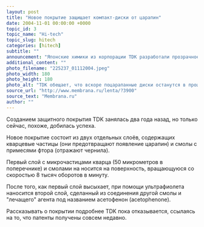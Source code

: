 ```yaml
---
layout: post
title: "Новое покрытие защищает компакт-диски от царапин"
date: 2004-11-01 00:00:00 +0000
topic_id: 3
topic_name: "Hi-tech"
topic_slug: hitech
categories: [hitech]
subtitle: ""
announcement: "Японские химики из корпорации TDK разработали прозрачное покрытие для LCD-экранов и компакт дисков, защищающее их от царапин и следов чернил. Теперь, чтобы повредить диск, нужно нанести решительный удар швейцарским армейским ножом, говорят разработчики."
additional_content: ""
photo_filename: "225237_01112004.jpeg"
photo_width: 180
photo_height: 180
photo_alt: "TDK обещает, что вскоре поцарапанные диски останутся в прошлом вместе с \"лечилками\" для них (фото с сайта keysan.com)"
source_url: "http://www.membrana.ru/lenta/?3900"
source_text: "Membrana.ru"
author: ""
---
```

Созданием защитного покрытия TDK занялась два года назад, но только сейчас, похоже, добилась успеха.

Новое покрытие состоит из двух отдельных слоёв, содержащих кварцевые частицы (они предотвращают появление царапин) и смолы с примесями фтора (отражают чернила).

Первый слой с микрочастицами кварца (50 микрометров в поперечнике) и смолами на носится на поверхность, вращающуюся со скоростью 8 тысяч оборотов в минуту.

После того, как первый слой высыхает, при помощи ультрафиолета наносится второй слой, сделанный из соединения другой смолы и "лечащего" агента под названием асетофенон (acetophenone).

Рассказывать о покрытии подробнее TDK пока отказывается, ссылаясь на то, что патенты получены совсем недавно.
